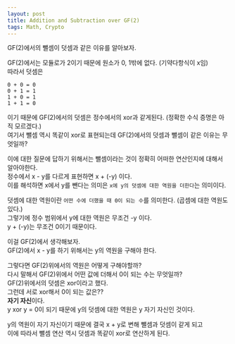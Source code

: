 ```yaml
---
layout: post
title: Addition and Subtraction over GF(2)
tags: Math, Crypto
---
```


GF(2)에서의 뺄셈이 덧셈과 같은 이유를 알아보자.

GF(2)에서는 모듈로가 2이기 때문에 원소가 0, 1밖에 없다. (기약다항식이 x임)  
따라서 덧셈은

```
0 + 0 = 0
0 + 1 = 1
1 + 0 = 1
1 + 1 = 0
```

이기 때문에 GF(2)에서의 덧셈은 정수에서의 xor과 같게된다. (정확한 수식 증명은 아직 모르겠다.)  
여기서 뺄셈 역시 똑같이 xor로 표현되는데 GF(2)에서의 덧셈과 뺄셈이 같은 이유는 무엇일까?  

이에 대한 질문에 답하기 위해서는 뺄셈이라는 것이 정확히 어떠한 연산인지에 대해서 알아야한다.  
정수에서 x - y를 다르게 표현하면 x + (-y) 이다.  
이를 해석하면 x에서 y를 뺀다는 의미은 `x에 y의 덧셈에 대한 역원을 더한다`는 의미이다.  

덧셈에 대한 역원이란 `어떤 수에 더했을 때 0이 되는 수`를 의미한다. (곱셈에 대한 역원도 있다.)  
그렇기에 정수 범위에서 y에 대한 역원은 무조건 -y 이다.  
y + (-y)는 무조건 0이기 때문이다.  

이걸 GF(2)에서 생각해보자.  
GF(2)에서 x - y를 하기 위해서는 y의 역원을 구해야 한다.  

그렇다면 GF(2)위에서의 역원은 어떻게 구해야할까?  
다시 말해서 GF(2)위에서 어떤 값에 더해서 0이 되는 수는 무엇일까?  
GF(2)위에서의 덧셈은 xor이라고 했다.  
그런데 서로 xor해서 0이 되는 값은??  
**자기 자신**이다.  
y xor y = 0이 되기 때문에 y의 덧셈에 대한 역원은 y 자기 자신인 것이다.  

y의 역원이 자기 자신이기 때문에 결국 x + y로 변해 뺄셈과 덧셈이 같게 되고  
이에 따라서 뺄셈 연산 역시 덧셈과 똑같이 xor로 연산하게 된다.